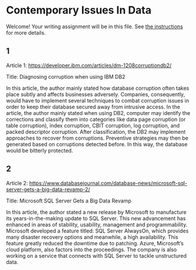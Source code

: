 # Contemporary Issues In Data

Welcome! Your writing assignment will be in this file.  See [the instructions](./instructions.md) for more details.

## 1

Article 1: https://developer.ibm.com/articles/dm-1208corruptiondb2/

Title: Diagnosing corruption when using IBM DB2

In this article, the author mainly stated how database corruption often takes place subtly and affects businesses adversely. Companies, consequently, would have to implement several techniques to combat corruption issues in order to keep their database secured away from intrusive access. In the article, the author mainly stated when using DB2, computer may identify the corrections and classify them into categories like data page corruption (or table corruption), index corruption, CBIT corruption, log corruption, and packed descriptor corruption. After classification, the DB2 may implement approaches to recover from corruptions. Preventive strategies may then be generated based on corruptions detected before. In this way, the database would be bitterly protected. 



## 2

Article 2: https://www.databasejournal.com/database-news/microsoft-sql-server-gets-a-big-data-revamp-2/

Title: Microsoft SQL Server Gets a Big Data Revamp

In this article, the author stated a new release by Microsoft to manufacture its years-in-the-making update to SQL Server. This new advancement has enhanced in areas of stability, usability, management and programmability. Microsoft developed a feature titled: SQL Server AlwaysOn, which provides many disaster recovery options and meanwhile, a high availability. This feature greatly reduced the downtime due to patching. Azure, Microsoft’s cloud platform, also factors into the proceedings. The company is also working on a service that connects with SQL Server to tackle unstructured data. 


